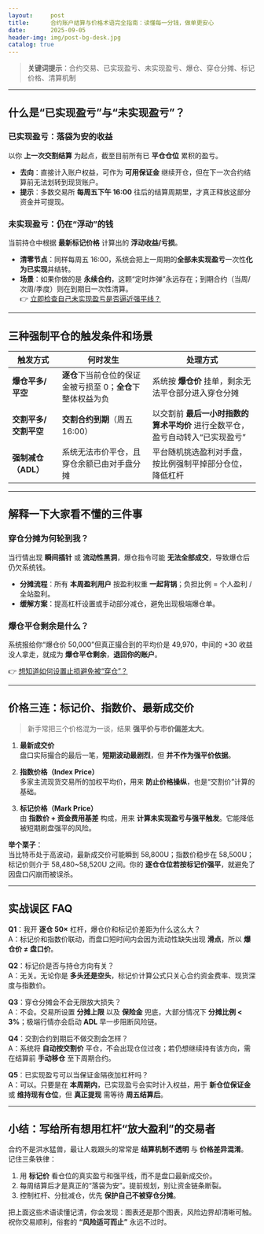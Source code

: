 ```yaml
---
layout:     post
title:      合约账户结算与价格术语完全指南：读懂每一分钱，做单更安心
date:       2025-09-05
header-img: img/post-bg-desk.jpg
catalog: true
---
```


> **关键词提示**：合约交易、已实现盈亏、未实现盈亏、爆仓、穿仓分摊、标记价格、清算机制

---

## 什么是“已实现盈亏”与“未实现盈亏”？

### 已实现盈亏：落袋为安的收益  
以你 **上一次交割结算** 为起点，截至目前所有已 **平仓仓位** 累积的盈亏。  
- **去向**：直接计入账户权益，可作为 **可用保证金** 继续开仓，但在下一次合约结算前无法划转到现货账户。  
- **提示**：多数交易所 **每周五下午 16:00** 往后的结算周期里，才真正释放这部分资金并可提现。

### 未实现盈亏：仍在“浮动”的钱  
当前持仓中根据 **最新标记价格** 计算出的 **浮动收益/亏损**。  
- **清零节点**：同样每周五 16:00，系统会把上一周期的**全部未实现盈亏**一次性**化为已实现**并结转。  
- **场景**：如果你做的是 **永续合约**，这颗“定时炸弹”永远存在；到期合约（当周/次周/季度）则在到期日一次性清算。  
👉 [立即检查自己未实现盈亏是否逼近强平线？](https://okxdog.com/)

---

## 三种强制平仓的触发条件和场景

| 触发方式 | 何时发生 | 处理方式 |
|---|---|---|
| **爆仓平多/平空** | **逐仓**下当前仓位的保证金被亏损至 0；**全仓**下整体权益为负 | 系统按 **爆仓价** 挂单，剩余无法平仓部分进入穿仓分摊 |
| **交割平多/交割平空** | **交割合约到期**（周五 16:00） | 以交割前 **最后一小时指数的算术平均价** 进行全数平仓，盈亏自动转入“已实现盈亏” |
| **强制减仓（ADL）** | 系统无法市价平仓，且穿仓余额已由对手盘分摊 | 平台随机挑选盈利对手盘，按比例强制平掉部分仓位，降低杠杆 |

---

## 解释一下大家看不懂的三件事

### 穿仓分摊为何轮到我？  
当行情出现 **瞬间插针** 或 **流动性黑洞**，爆仓指令可能 **无法全部成交**，导致爆仓后仍欠系统钱。  
- **分摊流程**：所有 **本周盈利用户** 按盈利权重 **一起背锅**；负担比例 = 个人盈利 / 全站盈利。  
- **缓解方案**：提高杠杆设置或手动部分减仓，避免出现极端爆仓单。  

### 爆仓平仓剩余是什么？  
系统报给你“爆仓价 50,000”但真正撮合到的平均价是 49,970，中间的 +30 收益没人拿走，就成为 **爆仓平仓剩余**，**退回你的账户**。  

👉 [想知道如何设置止损避免被“穿仓”？](https://okxdog.com/)

---

## 价格三连：标记价、指数价、最新成交价

> 新手常把三个价格混为一谈，结果 **强平价与市价偏差太大**。

1. **最新成交价**  
   盘口实际撮合的最后一笔，**短期波动最剧烈**，但 **并不作为强平价依据**。

2. **指数价格（Index Price）**  
   多家主流现货交易所的加权平均价，用来 **防止价格操纵**，也是“交割价”计算的基础。

3. **标记价格（Mark Price）**  
   由 **指数价 + 资金费用基差** 构成，用来 **计算未实现盈亏与强平触发**。它能降低被短期刷盘强平的风险。

**举个栗子**：  
当比特币处于高波动，最新成交价可能瞬到 58,800U；指数价稳步在 58,500U；标记价则介于 58,480~58,520U 之间。你的 **逐仓仓位若按标记价强平**，就避免了因盘口闪崩而被误杀。

---

## 实战误区 FAQ

**Q1**：我开 **逐仓 50×** 杠杆，爆仓价和标记价差距为什么这么大？  
A：标记价和指数价联动，而盘口短时间内会因为流动性缺失出现 **滑点**，所以 **爆仓价 ≠ 盘口价**。

**Q2**：标记价是否与持仓方向有关？  
A：无关。无论你是 **多头还是空头**，标记价计算公式只关心合约资金费率、现货深度与指数价。

**Q3**：穿仓分摊会不会无限放大损失？  
A：不会。交易所设置 **分摊上限** 以及 **保险金** 兜底，大部分情况下 **分摊比例 < 3%**；极端行情亦会启动 **ADL** 早一步阻断风险链。

**Q4**：交割合约到期后不做交割会怎样？  
A：系统将 **自动按交割价** 平仓，不会出现仓位过夜；若仍想继续持有该方向，需在结算前 **手动移仓** 至下周期合约。

**Q5**：已实现盈亏可以当保证金隔夜加杠杆吗？  
A：可以。只要是在 **本周期内**，已实现盈亏会实时计入权益，用于 **新仓位保证金** 或 **维持现有仓位**，但 **真正提现** 需等待 **周五结算后**。

---

## 小结：写给所有想用杠杆“放大盈利”的交易者

合约不是洪水猛兽，最让人栽跟头的常常是 **结算机制不透明** 与 **价格差异混淆**。  
记住三条铁律：  
1. 用 **标记价** 看仓位的真实盈亏和强平线，而不是盘口最新成交价。  
2. 每周结算后才是真正的“落袋为安”。提前规划，别让资金链条断裂。  
3. 控制杠杆、分批减仓，优先 **保护自己不被穿仓分摊**。  

把上面这些术语读懂记清，你会发现：图表还是那个图表，风险边界却清晰可触。祝你交易顺利，俗套的 **“风险适可而止”** 永远不过时。